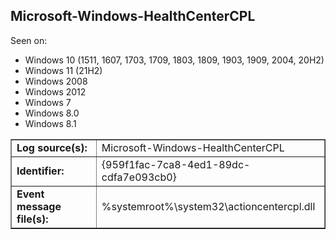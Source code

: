 ## Microsoft-Windows-HealthCenterCPL

Seen on:
* Windows 10 (1511, 1607, 1703, 1709, 1803, 1809, 1903, 1909, 2004, 20H2)
* Windows 11 (21H2)
* Windows 2008
* Windows 2012
* Windows 7
* Windows 8.0
* Windows 8.1

<table border="1" class="docutils">
  <tbody>
    <tr>
      <td><b>Log source(s):</b></td>
      <td>Microsoft-Windows-HealthCenterCPL</td>
    </tr>
    <tr>
      <td><b>Identifier:</b></td>
      <td>{959f1fac-7ca8-4ed1-89dc-cdfa7e093cb0}</td>
    </tr>
    <tr>
      <td><b>Event message file(s):</b></td>
      <td>%systemroot%\system32\actioncentercpl.dll</td>
    </tr>
  </tbody>
</table>

&nbsp;

